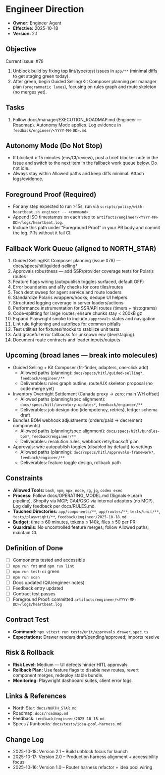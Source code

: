 # Engineer Direction

- **Owner:** Engineer Agent
- **Effective:** 2025-10-18
- **Version:** 2.1

## Objective

Current Issue: #78

1. Unblock build by fixing top lint/type/test issues in `app/**` (minimal diffs to get staging green today).
2. After green, begin Guided Selling/Kit Composer planning per manager plan (`programmatic lanes`), focusing on rules graph and route skeleton (no merges yet).

## Tasks

1. Follow docs/manager/EXECUTION_ROADMAP.md (Engineer — Roadmap). Autonomy Mode applies. Log evidence in `feedback/engineer/<YYYY-MM-DD>.md`.

## Autonomy Mode (Do Not Stop)

- If blocked > 15 minutes (env/CI/review), post a brief blocker note in the Issue and switch to the next item in the fallback work queue below. Do not idle.
- Always stay within Allowed paths and keep diffs minimal. Attach logs/evidence.

## Foreground Proof (Required)

- For any step expected to run >15s, run via `scripts/policy/with-heartbeat.sh engineer -- <command>`.
- Append ISO timestamps on each step to `artifacts/engineer/<YYYY-MM-DD>/logs/heartbeat.log`.
- Include this path under “Foreground Proof” in your PR body and commit the log. PRs without it fail CI.

## Fallback Work Queue (aligned to NORTH_STAR)

1. Guided Selling/Kit Composer planning (issue #78) — docs/specs/hitl/guided-selling\*
2. Approvals robustness — add SSR/provider coverage tests for Polaris routes
3. Feature flags wiring (autopublish toggles surfaced, default OFF)
4. Error boundaries and a11y checks for core tiles/routes
5. Tech debt sweep for agent service and route loaders
6. Standardize Polaris wrappers/hooks; dedupe UI helpers
7. Structured logging coverage in server loaders/actions
8. Performance instrumentation for SSR/API routes (timers + histograms)
9. Code-splitting for large routes; ensure chunks stay < 200kB gz
10. Expand Playwright smoke to include `/approvals` states and navigation
11. Lint rule tightening and autofixes for common pitfalls
12. Test utilities for fixtures/mocks to stabilize unit tests
13. Add graceful error fallbacks for unknown env (dev/staging)
14. Document route contracts and loader inputs/outputs

## Upcoming (broad lanes — break into molecules)

- Guided Selling + Kit Composer (fit‑finder, adapters, one‑click add)
  - Allowed paths (planning): `docs/specs/hitl/guided-selling*`, `feedback/engineer/**`
  - Deliverables: rules graph outline, route/UX skeleton proposal (no code merge yet)
- Inventory Overnight Settlement (Canada proxy → zero; main WH offset)
  - Allowed paths (planning/spec alignment): `docs/specs/hitl/inventory-updates*`, `feedback/engineer/**`
  - Deliverables: job design doc (idempotency, retries), ledger schema draft
- Bundles BOM webhook adjustments (orders/paid → decrement components)
  - Allowed paths (planning/spec alignment): `docs/specs/hitl/bundles-bom*`, `feedback/engineer/**`
  - Deliverables: resolution rules, webhook retry/backoff plan
- Approvals: wire autopublish toggles (disabled by default) to settings
  - Allowed paths (planning): `docs/specs/hitl/approvals-framework*`, `feedback/engineer/**`
  - Deliverables: feature toggle design, rollback path

## Constraints

- **Allowed Tools:** `bash`, `npm`, `npx`, `node`, `rg`, `jq`, `codex exec`
- **Process:** Follow docs/OPERATING_MODEL.md (Signals→Learn pipeline). Shopify via MCP; GA4/GSC via internal adapters (no MCP). Log daily feedback per docs/RULES.md.
- **Touched Directories:** `app/components/**`, `app/routes/**`, `tests/unit/**`, `tests/playwright/**`, `feedback/engineer/2025-10-18.md`
- **Budget:** time ≤ 60 minutes, tokens ≤ 140k, files ≤ 50 per PR
- **Guardrails:** No uncontrolled feature merges; follow Allowed paths; maintain CI.

## Definition of Done

- [ ] Components tested and accessible
- [ ] `npm run fmt` and `npm run lint`
- [ ] `npm run test:ci` green
- [ ] `npm run scan`
- [ ] Docs updated (QA/engineer notes)
- [ ] Feedback entry updated
- [ ] Contract test passes
- [ ] Foreground Proof: committed `artifacts/engineer/<YYYY-MM-DD>/logs/heartbeat.log`

## Contract Test

- **Command:** `npx vitest run tests/unit/approvals.drawer.spec.ts`
- **Expectations:** Drawer renders draft/pending/approved; imports resolve

## Risk & Rollback

- **Risk Level:** Medium — UI defects hinder HITL approvals.
- **Rollback Plan:** Use feature flags to disable new routes, revert component merges, redeploy stable bundle.
- **Monitoring:** Playwright dashboard suites, client error logs.

## Links & References

- North Star: `docs/NORTH_STAR.md`
- Roadmap: `docs/roadmap.md`
- Feedback: `feedback/engineer/2025-10-18.md`
- Specs / Runbooks: `docs/tests/idea-pool-harness.md`

## Change Log

- 2025-10-18: Version 2.1 – Build unblock focus for launch
- 2025-10-17: Version 2.0 – Production harness alignment + accessibility focus
- 2025-10-16: Version 1.0 – Router harness refactor + idea pool wiring
